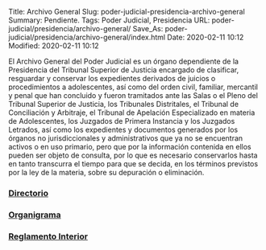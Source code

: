 Title: Archivo General
Slug: poder-judicial-presidencia-archivo-general
Summary: Pendiente.
Tags: Poder Judicial, Presidencia
URL: poder-judicial/presidencia/archivo-general/
Save_As: poder-judicial/presidencia/archivo-general/index.html
Date: 2020-02-11 10:12
Modified: 2020-02-11 10:12


El Archivo General del Poder Judicial es un órgano dependiente de la Presidencia del Tribunal Superior de Justicia encargado de clasificar, resguardar y conservar los expedientes derivados de juicios o procedimientos a adolescentes, así como del orden civil, familiar, mercantil y penal que han concluido y fueron tramitados ante las Salas o el Pleno del Tribunal Superior de Justicia, los Tribunales Distritales, el Tribunal de Conciliación y Arbitraje, el Tribunal de Apelación Especializado en materia de Adolescentes, los Juzgados de Primera Instancia y los Juzgados Letrados, así como los expedientes y documentos generados por los órganos no jurisdiccionales y administrativos que ya no se encuentran activos o en uso primario, pero que por la información contenida en ellos pueden ser objeto de consulta, por lo que es necesario conservarlos hasta en tanto transcurra el tiempo para que se decida, en los términos previstos por la ley de la materia, sobre su depuración o eliminación.

### [Directorio](directorio/)

### [Organigrama](organigrama/)

### [Reglamento Interior](reglamento-interior/)

